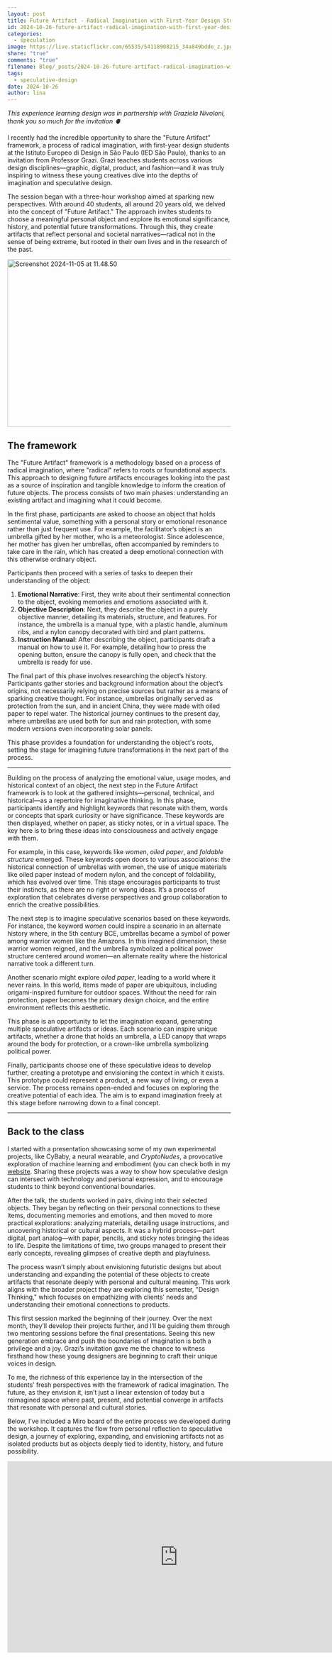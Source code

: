 ```yaml
---
layout: post
title: Future Artifact - Radical Imagination with First-Year Design Students
id: 2024-10-26-future-artifact-radical-imagination-with-first-year-design-students.md
categories:
  - speculation
image: https://live.staticflickr.com/65535/54118908215_34a849bdde_z.jpg
share: "true"
comments: "true"
filename: Blog/_posts/2024-10-26-future-artifact-radical-imagination-with-first-year-design-students.md
tags:
  - speculative-design
date: 2024-10-26
author: lina
---
```

_This experience learning design was in partnership with Graziela Nivoloni, thank you so much for the invitation 🫀_

I recently had the incredible opportunity to share the "Future Artifact" framework, a process of radical imagination, with first-year design students at the Istituto Europeo di Design in São Paulo (IED São Paulo), thanks to an invitation from Professor Grazi. Grazi teaches students across various design disciplines—graphic, digital, product, and fashion—and it was truly inspiring to witness these young creatives dive into the depths of imagination and speculative design.

The session began with a three-hour workshop aimed at sparking new perspectives. With around 40 students, all around 20 years old, we delved into the concept of "Future Artifact." The approach invites students to choose a meaningful personal object and explore its emotional significance, history, and potential future transformations. Through this, they create artifacts that reflect personal and societal narratives—radical not in the sense of being extreme, but rooted in their own lives and in the research of the past.

<img src="https://live.staticflickr.com/65535/54118908215_34a849bdde_z.jpg" width="640" height="378" alt="Screenshot 2024-11-05 at 11.48.50"/>

## The framework

The "Future Artifact" framework is a methodology based on a process of radical imagination, where "radical" refers to roots or foundational aspects. This approach to designing future artifacts encourages looking into the past as a source of inspiration and tangible knowledge to inform the creation of future objects. The process consists of two main phases: understanding an existing artifact and imagining what it could become.

In the first phase, participants are asked to choose an object that holds sentimental value, something with a personal story or emotional resonance rather than just frequent use. For example, the facilitator’s object is an umbrella gifted by her mother, who is a meteorologist. Since adolescence, her mother has given her umbrellas, often accompanied by reminders to take care in the rain, which has created a deep emotional connection with this otherwise ordinary object.

Participants then proceed with a series of tasks to deepen their understanding of the object:

1. **Emotional Narrative**: First, they write about their sentimental connection to the object, evoking memories and emotions associated with it.
2. **Objective Description**: Next, they describe the object in a purely objective manner, detailing its materials, structure, and features. For instance, the umbrella is a manual type, with a plastic handle, aluminum ribs, and a nylon canopy decorated with bird and plant patterns.
3. **Instruction Manual**: After describing the object, participants draft a manual on how to use it. For example, detailing how to press the opening button, ensure the canopy is fully open, and check that the umbrella is ready for use.

The final part of this phase involves researching the object’s history. Participants gather stories and background information about the object’s origins, not necessarily relying on precise sources but rather as a means of sparking creative thought. For instance, umbrellas originally served as protection from the sun, and in ancient China, they were made with oiled paper to repel water. The historical journey continues to the present day, where umbrellas are used both for sun and rain protection, with some modern versions even incorporating solar panels.

This phase provides a foundation for understanding the object's roots, setting the stage for imagining future transformations in the next part of the process.

---

Building on the process of analyzing the emotional value, usage modes, and historical context of an object, the next step in the Future Artifact framework is to look at the gathered insights—personal, technical, and historical—as a repertoire for imaginative thinking. In this phase, participants identify and highlight keywords that resonate with them, words or concepts that spark curiosity or have significance. These keywords are then displayed, whether on paper, as sticky notes, or in a virtual space. The key here is to bring these ideas into consciousness and actively engage with them.

For example, in this case, keywords like _women_, _oiled paper_, and _foldable structure_ emerged. These keywords open doors to various associations: the historical connection of umbrellas with women, the use of unique materials like oiled paper instead of modern nylon, and the concept of foldability, which has evolved over time. This stage encourages participants to trust their instincts, as there are no right or wrong ideas. It’s a process of exploration that celebrates diverse perspectives and group collaboration to enrich the creative possibilities.

The next step is to imagine speculative scenarios based on these keywords. For instance, the keyword _women_ could inspire a scenario in an alternate history where, in the 5th century BCE, umbrellas became a symbol of power among warrior women like the Amazons. In this imagined dimension, these warrior women reigned, and the umbrella symbolized a political power structure centered around women—an alternate reality where the historical narrative took a different turn.

Another scenario might explore _oiled paper_, leading to a world where it never rains. In this world, items made of paper are ubiquitous, including origami-inspired furniture for outdoor spaces. Without the need for rain protection, paper becomes the primary design choice, and the entire environment reflects this aesthetic.

This phase is an opportunity to let the imagination expand, generating multiple speculative artifacts or ideas. Each scenario can inspire unique artifacts, whether a drone that holds an umbrella, a LED canopy that wraps around the body for protection, or a crown-like umbrella symbolizing political power.

Finally, participants choose one of these speculative ideas to develop further, creating a prototype and envisioning the context in which it exists. This prototype could represent a product, a new way of living, or even a service. The process remains open-ended and focuses on exploring the creative potential of each idea. The aim is to expand imagination freely at this stage before narrowing down to a final concept.
 
---

## Back to the class

I started with a presentation showcasing some of my own experimental projects, like CyBaby, a neural wearable, and _CryptoNudes_, a provocative exploration of machine learning and embodiment (you can check both in my [website](https://www.linalopes.info/art-work.html). Sharing these projects was a way to show how speculative design can intersect with technology and personal expression, and to encourage students to think beyond conventional boundaries.

After the talk, the students worked in pairs, diving into their selected objects. They began by reflecting on their personal connections to these items, documenting memories and emotions, and then moved to more practical explorations: analyzing materials, detailing usage instructions, and uncovering historical or cultural aspects. It was a hybrid process—part digital, part analog—with paper, pencils, and sticky notes bringing the ideas to life. Despite the limitations of time, two groups managed to present their early concepts, revealing glimpses of creative depth and playfulness.

The process wasn’t simply about envisioning futuristic designs but about understanding and expanding the potential of these objects to create artifacts that resonate deeply with personal and cultural meaning. This work aligns with the broader project they are exploring this semester, "Design Thinking," which focuses on empathizing with clients’ needs and understanding their emotional connections to products.

This first session marked the beginning of their journey. Over the next month, they’ll develop their projects further, and I’ll be guiding them through two mentoring sessions before the final presentations. Seeing this new generation embrace and push the boundaries of imagination is both a privilege and a joy. Grazi’s invitation gave me the chance to witness firsthand how these young designers are beginning to craft their unique voices in design.

To me, the richness of this experience lay in the intersection of the students’ fresh perspectives with the framework of radical imagination. The future, as they envision it, isn’t just a linear extension of today but a reimagined space where past, present, and potential converge in artifacts that resonate with personal and cultural stories.

Below, I’ve included a Miro board of the entire process we developed during the workshop. It captures the flow from personal reflection to speculative design, a journey of exploring, expanding, and envisioning artifacts not as isolated products but as objects deeply tied to identity, history, and future possibility.

<iframe width="768" height="432" src="https://miro.com/app/live-embed/uXjVLNzAPsc=/?moveToViewport=-5402,-2437,7634,4262&embedId=692339722343" frameborder="0" scrolling="no" allow="fullscreen; clipboard-read; clipboard-write" allowfullscreen></iframe>

